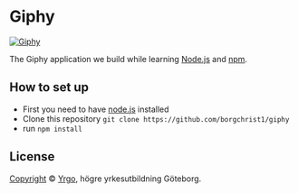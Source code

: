 # Giphy

[![Giphy](https://cloud.githubusercontent.com/assets/499192/21592592/fb03bf4c-d10e-11e6-8b9e-cc65e0c7fb93.gif)](https://github.com/Giphy/GiphyAPI)

The Giphy application we build while learning [Node.js](https://nodejs.org/en) and [npm](https://npmjs.com).

## How to set up
* First you need to have [node.js](http://www.nodejs.com) installed
* Clone this repository ``git clone https://github.com/borgchrist1/giphy``
* run ``npm install``

## License

[Copyright](LICENSE) © [Yrgo](http://yrgo.se), högre yrkesutbildning Göteborg.
